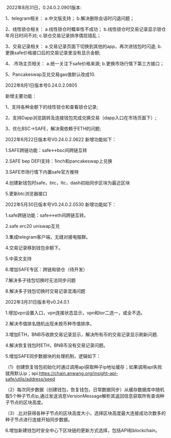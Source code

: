  2022年8月31日，0.24.0.2.0901版本:
 
1、telegram相关：
a.中文版支持；
b.解决删除会话时闪退问题；

2、线性锁仓相关：
a.线性锁仓时概率性不成功；
b.线性锁仓时交易记录显示锁仓年月日时间不对;
c.锁仓交易记录排序偶现错乱；

3、交易记录相关：
a.交易记录页面下切换到其他的app，再次进钱包时闪退;
b.更换safe价格接口后的交易记录里没有显示金额;

4、.市场主页相关：
a.统一关注下safe价格来源;
b.更换市场行情下第三方接口；

5、Pancakeswap互兑交易gas值默认改成10.
 
 2022年8月1日版本号0.24.0.2.0805
 
 新增主要功能：
 
1、支持各种金额下的线性锁仓和查看锁仓记录;

2、支持Dapp浏览跳转及连接钱包完成兑换交易（dapp入口在市场页面下）;

3、优化BSC->SAFE，解决需依赖于ETH的问题;


2022年6月22日版本号V0.24.0.2.0622
新增功能如下：

1.SAFE跨链功能：safe<->bsc间跨链互转

2.SAFE bep DEFI支持：1inch和pancakeswap上兑换

3.SAFE市场行情下内置safe官方推特

4.创建新钱包时safe，btc，ltc，dash初始同步区块为最近区块

5.更新btc浏览器接口


2022年5月30日版本号V0.24.0.2.0530
新增功能如下：

1.safe跨链功能：safe<->eth间跨链互转。

2.safe erc20 uniswap互兑

3.集成telegram客户端，无缝对接电服群。

4.交易记录移到钱包余额下。

5.中英文支持

6.增加SAFE专区：跨链和锁仓（待开发）

7.解决多子钱包切换时无法同步问题

8.解决多子钱包切换时交易记录混淆问题



2022年3月31日版本号v0.24.0.1

1.增加vpn设置入口，vpn连接状态显示，vpn和tor二选一，或全不选。

2.解决市值排名随机出现未按币种市值排序。

3.增加ETH，BNB币收款交易记录显示，解决所有币的交易记录显示刷新问题.

4.解决恢复钱包时ETH，BNB币没有交易记录问题。

5.增加SAFE同步数据块的处理机制，逻辑如下：  

  （1）创建恢复钱包初始化时通过调用api获取种子ip地址缓存；如果调用api失败就用默认ip；api:https://chain.anwang.org/insight-api-safe/utils/address/seed
  
  （2）每次同步数据（创建钱包，恢复钱包，日常数据同步）从缓存数据库中随机取5个种子节点ip,通过发送消息VersionMessage解析其返回信息获取所有查询种子节点的区块高度。
  
  （3）.比对获得各种子节点的区块高度大小，选择区块高度最大连接成功次数多的种子节点进行连接开始同步数据。  
  
6.增加新建钱包时安全中心下区块链的更新方式选择，包括API和blockchain。  


